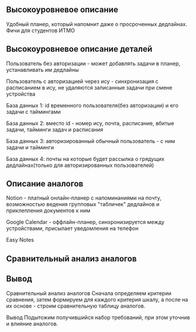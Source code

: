 ## Высокоуровневое описание

Удобный планер, который напомнит даже о просроченных дедлайнах. Фичи для студентов ИТМО

## Высокоуровневое описание деталей

Пользователь без авторизации - может добавлять задачи в планер, устанавливать им дедлайны

Пользователь с авторизацией через ису - синхронизация с расписанием в ису, не удаляются записанные задачи при смене устройства

База данных 1: id временного пользователя(без авторизации) и его задачи с таймингами

База данных 2: вместо id - номер ису, почта, расписание, вбитые задачи, тайминги задач и расписания

База данных 3: авторизированный обычный пользователь - с ним задачи и тайминги

База данных 4: почты на которые будет рассылка о грядущих дедлайнах(только для авторизированных пользователей)

## Описание аналогов

Notion - платный онлайн-планер с напоминаниями на почту, возможностью ведения групповых "табличек" дедлайнов и приклепления документов к ним

Google Calendar - оффлайн-планер, синхронизируется между устройствами, присылает уведомления на телефон

Easy Notes

## Сравнительный анализ аналогов

## Вывод




Сравнительный анализ аналогов
Сначала определяем критерии сравнения, затем формируем для каждого критерия шкалу, а после на их основе - строим сравнительную таблицу аналогов.

Вывод
Подытожим получившийся набор требований, при этом уточнив и влияние аналогов.

